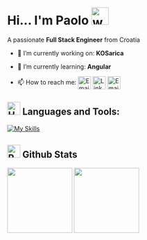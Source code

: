 # Hi... I'm Paolo <img src="https://user-images.githubusercontent.com/72663882/171687151-bb31c996-c9d2-49c8-b593-734946893b23.gif" alt="waving hand gif" aria-hidden="true" width="40" />
A passionate **Full Stack Engineer** from Croatia

- 🔭 I’m currently working on: **KOSarica**

- 🌱 I’m currently learning: **Angular**

- 📫 How to reach me:
<a href="http://kospaolo.github.io/portfolio" title="Portfolio"><img alt="Email"  src="https://img.shields.io/badge/website-f59042?style=for-the-badge&logo=About.me&logoColor=white" height="30" align="center"/></a>
<a href="https://www.linkedin.com/in/kospaolo/"><img  alt="LinkedIn" title="LinkedIn" src="https://img.shields.io/static/v1?message=LinkedIn&logo=linkedin&label=&color=0077B5&logoColor=white&labelColor=&style=for-the-badge" height="30" align="center" /></a> 
<a href="mailto:kos.paolo@gmail.com" title="Email"><img alt="Email" src="https://img.shields.io/badge/Gmail-D14836?style=for-the-badge&logo=gmail&logoColor=white" height="30" align="center"/></a>

## <img src="https://raw.githubusercontent.com/Tarikul-Islam-Anik/Animated-Fluent-Emojis/master/Emojis/Objects/Hammer%20and%20Wrench.png" alt="Hammer and Wrench" width="30" height="30" /> **Languages and Tools:**  

[![My Skills](https://skillicons.dev/icons?i=html,css,scss,bootstrap,js,angular,vue,ts,nodejs,mongodb,firebase,git,github,npm,postman,jenkins,figma,webstorm,vscode&perline=8)](#)

## <img src="https://raw.githubusercontent.com/Tarikul-Islam-Anik/Animated-Fluent-Emojis/master/Emojis/Travel%20and%20places/Rocket.png" alt="Rocket" width="30" height="30" /> Github Stats 

<div>
<img height= "150" src="https://github-readme-stats-alpha-beryl.vercel.app/api?username=kospaolo&show_icons=true&theme=tokyonight" />

<img height= "150" src="https://github-readme-stats.vercel.app/api/top-langs/?username=kospaolo&layout=compact&theme=tokyonight" />
</div>

